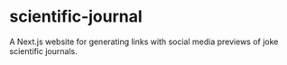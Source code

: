 # scientific-journal
A Next.js website for generating links with social media previews of joke scientific journals.
